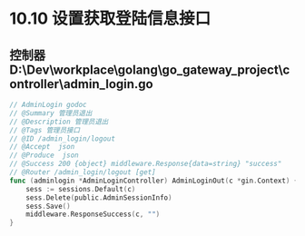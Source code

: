 # 10.10 设置获取登陆信息接口

## 控制器 D:\Dev\workplace\golang\go_gateway_project\controller\admin_login.go
```go
// AdminLogin godoc
// @Summary 管理员退出
// @Description 管理员退出
// @Tags 管理员接口
// @ID /admin_login/logout
// @Accept  json
// @Produce  json
// @Success 200 {object} middleware.Response{data=string} "success"
// @Router /admin_login/logout [get]
func (adminlogin *AdminLoginController) AdminLoginOut(c *gin.Context) {
	sess := sessions.Default(c)
	sess.Delete(public.AdminSessionInfo)
	sess.Save()
	middleware.ResponseSuccess(c, "")
}
```
